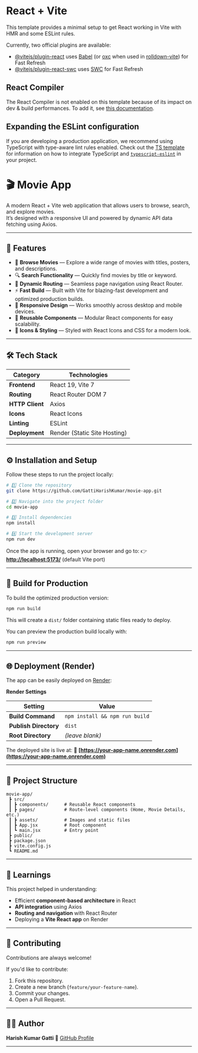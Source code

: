 # React + Vite

This template provides a minimal setup to get React working in Vite with HMR and some ESLint rules.

Currently, two official plugins are available:

- [@vitejs/plugin-react](https://github.com/vitejs/vite-plugin-react/blob/main/packages/plugin-react) uses [Babel](https://babeljs.io/) (or [oxc](https://oxc.rs) when used in [rolldown-vite](https://vite.dev/guide/rolldown)) for Fast Refresh
- [@vitejs/plugin-react-swc](https://github.com/vitejs/vite-plugin-react/blob/main/packages/plugin-react-swc) uses [SWC](https://swc.rs/) for Fast Refresh

## React Compiler

The React Compiler is not enabled on this template because of its impact on dev & build performances. To add it, see [this documentation](https://react.dev/learn/react-compiler/installation).

## Expanding the ESLint configuration

If you are developing a production application, we recommend using TypeScript with type-aware lint rules enabled. Check out the [TS template](https://github.com/vitejs/vite/tree/main/packages/create-vite/template-react-ts) for information on how to integrate TypeScript and [`typescript-eslint`](https://typescript-eslint.io) in your project.



# 🎬 Movie App

A modern React + Vite web application that allows users to browse, search, and explore movies.  
It’s designed with a responsive UI and powered by dynamic API data fetching using Axios.

---

## 🚀 Features

- 🎥 **Browse Movies** — Explore a wide range of movies with titles, posters, and descriptions.
- 🔍 **Search Functionality** — Quickly find movies by title or keyword.
- 🧭 **Dynamic Routing** — Seamless page navigation using React Router.
- ⚡ **Fast Build** — Built with Vite for blazing-fast development and optimized production builds.
- 📱 **Responsive Design** — Works smoothly across desktop and mobile devices.
- 🧩 **Reusable Components** — Modular React components for easy scalability.
- 🎨 **Icons & Styling** — Styled with React Icons and CSS for a modern look.

---

## 🛠️ Tech Stack

| Category | Technologies |
|-----------|---------------|
| **Frontend** | React 19, Vite 7 |
| **Routing** | React Router DOM 7 |
| **HTTP Client** | Axios |
| **Icons** | React Icons |
| **Linting** | ESLint |
| **Deployment** | Render (Static Site Hosting) |

---

## ⚙️ Installation and Setup

Follow these steps to run the project locally:

```bash
# 1️⃣ Clone the repository
git clone https://github.com/GattiHarishKumar/movie-app.git

# 2️⃣ Navigate into the project folder
cd movie-app

# 3️⃣ Install dependencies
npm install

# 4️⃣ Start the development server
npm run dev
````

Once the app is running, open your browser and go to:
👉 **[http://localhost:5173/](http://localhost:5173/)** (default Vite port)

---

## 🧱 Build for Production

To build the optimized production version:

```bash
npm run build
```

This will create a `dist/` folder containing static files ready to deploy.

You can preview the production build locally with:

```bash
npm run preview
```

---

## 🌐 Deployment (Render)

The app can be easily deployed on [Render](https://render.com):

**Render Settings**

| Setting               | Value                          |
| --------------------- | ------------------------------ |
| **Build Command**     | `npm install && npm run build` |
| **Publish Directory** | `dist`                         |
| **Root Directory**    | *(leave blank)*                |

The deployed site is live at:
🔗 **[https://your-app-name.onrender.com](https://your-app-name.onrender.com)**

---

## 📁 Project Structure

```
movie-app/
 ┣ src/
 ┃ ┣ components/      # Reusable React components
 ┃ ┣ pages/           # Route-level components (Home, Movie Details, etc.)
 ┃ ┣ assets/          # Images and static files
 ┃ ┣ App.jsx          # Root component
 ┃ ┗ main.jsx         # Entry point
 ┣ public/
 ┣ package.json
 ┣ vite.config.js
 ┗ README.md
```
---

## 🧠 Learnings

This project helped in understanding:

* Efficient **component-based architecture** in React
* **API integration** using Axios
* **Routing and navigation** with React Router
* Deploying a **Vite React app** on Render

---

## 🤝 Contributing

Contributions are always welcome!

If you'd like to contribute:

1. Fork this repository.
2. Create a new branch (`feature/your-feature-name`).
3. Commit your changes.
4. Open a Pull Request.

---


## 👨‍💻 Author

**Harish Kumar Gatti**
💼 [GitHub Profile](https://github.com/GattiHarishKumar)

---

